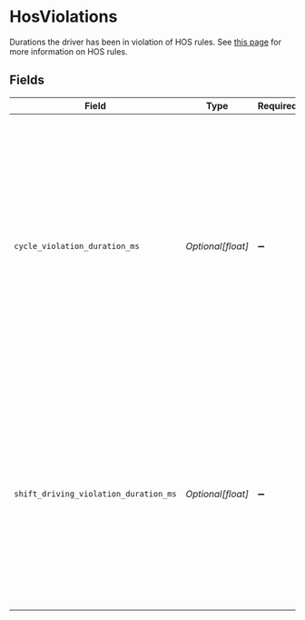 # HosViolations

Durations the driver has been in violation of HOS rules. See [this page](https://www.samsara.com/fleet/eld-compliance/hours-of-service) for more information on HOS rules.


## Fields

| Field                                                                                                                                                                                                                         | Type                                                                                                                                                                                                                          | Required                                                                                                                                                                                                                      | Description                                                                                                                                                                                                                   | Example                                                                                                                                                                                                                       |
| ----------------------------------------------------------------------------------------------------------------------------------------------------------------------------------------------------------------------------- | ----------------------------------------------------------------------------------------------------------------------------------------------------------------------------------------------------------------------------- | ----------------------------------------------------------------------------------------------------------------------------------------------------------------------------------------------------------------------------- | ----------------------------------------------------------------------------------------------------------------------------------------------------------------------------------------------------------------------------- | ----------------------------------------------------------------------------------------------------------------------------------------------------------------------------------------------------------------------------- |
| `cycle_violation_duration_ms`                                                                                                                                                                                                 | *Optional[float]*                                                                                                                                                                                                             | :heavy_minus_sign:                                                                                                                                                                                                            | Time since the driver has surpassed the driving cycle duration limit in milliseconds. For property-carrying drivers, this is the amount of time the driver has been on duty or driving past the 60/70-hour limit in 7/8 days. | 39600000                                                                                                                                                                                                                      |
| `shift_driving_violation_duration_ms`                                                                                                                                                                                         | *Optional[float]*                                                                                                                                                                                                             | :heavy_minus_sign:                                                                                                                                                                                                            | Time since the driver has surpassed the driving shift duration limit in milliseconds. For property-carrying drivers, this is the amount of time the driver has been driving past the 11-hour limit.                           | 39600000                                                                                                                                                                                                                      |